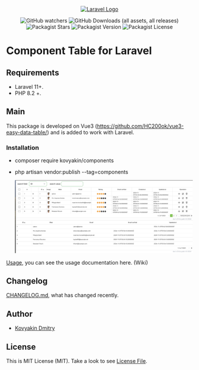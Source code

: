 

<p align="center"><a href="https://laravel.com" target="_blank"><img src="https://raw.githubusercontent.com/laravel/art/master/logo-lockup/5%20SVG/2%20CMYK/1%20Full%20Color/laravel-logolockup-cmyk-red.svg" width="400" alt="Laravel Logo"></a></p>

<p align="center">

<div style="text-align: center;">

![GitHub watchers](https://img.shields.io/github/watchers/kovyakin/components)
![GitHub Downloads (all assets, all releases)](https://img.shields.io/github/downloads/kovyakin/components)
![Packagist Stars](https://img.shields.io/packagist/stars/kovyakin/components)
![Packagist Version](https://img.shields.io/packagist/v/kovyakin/components)
![Packagist License](https://img.shields.io/packagist/l/kovyakin/components)

</div>

# Component Table for Laravel

## Requirements
- Laravel 11+.
- PHP 8.2 +.

## Main
This package is developed on Vue3 (https://github.com/HC200ok/vue3-easy-data-table/)
and is added to work with Laravel.

### Installation

- composer require kovyakin/components

- php artisan vendor:publish --tag=components

  <img src="https://github.com/kovyakin/components/blob/master/docs/images/1.png" alt="image">
 
[Usage](https://github.com/kovyakin/components/wiki), you can see the usage documentation here. (Wiki)

## Changelog

 [CHANGELOG.md](CHANGELOG.md), what has changed recently.

## Author

- [Kovyakin Dmitry](https://github.com/kovyakin)

## License

This is MIT License (MIT). Take a look to see [License File](LICENSE.md).



